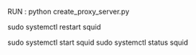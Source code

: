 RUN : 
python create_proxy_server.py


sudo systemctl restart squid

sudo systemctl start squid
sudo systemctl status squid
